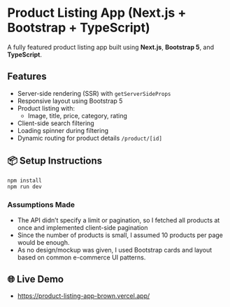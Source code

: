 # Product Listing App (Next.js + Bootstrap + TypeScript)

A fully featured product listing app built using **Next.js**, **Bootstrap 5**, and **TypeScript**.

##  Features

- Server-side rendering (SSR) with `getServerSideProps`
- Responsive layout using Bootstrap 5
- Product listing with:
  - Image, title, price, category, rating
- Client-side search filtering
- Loading spinner during filtering
- Dynamic routing for product details `/product/[id]`

## 📦 Setup Instructions

```bash
npm install
npm run dev
```

### Assumptions Made

- The API didn’t specify a limit or pagination, so I fetched all products at once and implemented client-side pagination
- Since the number of products is small, I assumed 10 products per page would be enough.
- As no design/mockup was given, I used Bootstrap cards and layout based on common e-commerce UI patterns.

## 🌐 Live Demo

- https://product-listing-app-brown.vercel.app/